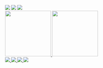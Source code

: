 

 <div>
   <a href = "mailto:thamiresfrpereira2@gmail.com"><img src="https://img.icons8.com/arcade/64/null/gmail.png"/ target="_blank"></a>
  <a href="https://www.linkedin.com/in/thamirespereira-dev/" target="_blank"><img src="https://img.icons8.com/arcade/64/null/linkedin.png"/ target="_blank"></a> 
  <a href="https://thamirespereira.github.io/resume/" target="_blank"><img src="https://img.icons8.com/arcade/64/null/code-file.png"/ target="_blank"></a> 
 <br>
 
  <a href="https://github.com/thamirespereira">
  <img height="150em" src="https://github-readme-stats.vercel.app/api?username=thamirespereira&show_icons=true&theme=dracula&include_all_commits=true&count_private=true"/>
  <img height="150em" src="https://github-readme-stats.vercel.app/api/top-langs/?username=thamirespereira&layout=compact&langs_count=7&theme=dark"/>
   <br>
   <img src="https://img.icons8.com/nolan/64/java-coffee-cup-logo.png"/>
   <img src="https://img.icons8.com/nolan/64/python.png"/>
   <img src="https://img.icons8.com/nolan/64/html-5.png"/>
   <img src="https://img.icons8.com/nolan/64/javascript.png"/>
   
</div>
 
